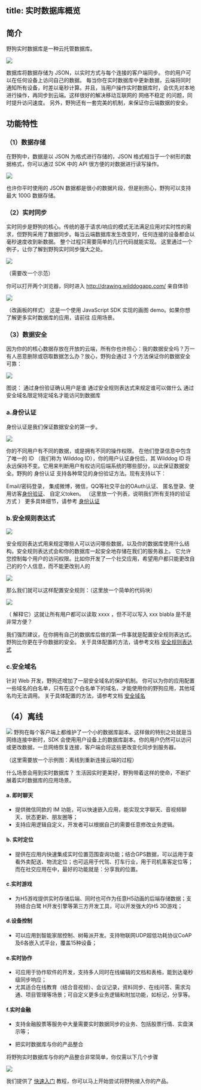 title: 实时数据库概览
---

## 简介

野狗实时数据库是一种云托管数据库。

![](http://7u2r36.com1.z0.glb.clouddn.com/16-8-18/26509794.jpg)

数据库将数据存储为 JSON，以实时方式与每个连接的客户端同步。 你的用户可以在任何设备上访问自己的数据。
每当你在实时数据库中更新数据，云端将同时通知所有设备，时差以毫秒计算。并且，当用户操作实时数据库时，会优先对本地进行操作，再同步到云端。这样很好的解决移动互联网的 网络不稳定 的问题，同时提升访问速度。
另外，野狗还有一套完美的机制，来保证你云端数据的安全。

## 功能特性

### （1）数据存储

在野狗中，数据是以 JSON 为格式进行存储的，JSON 格式相当于一个树形的数据格式，你可以通过 SDK 中的 API 很方便的对数据进行读写操作。

![](http://7u2r36.com1.z0.glb.clouddn.com/16-8-18/41967848.jpg)

也许你平时使用的 JSON 数据都是很小的数据片段，但是别担心，野狗可以支持最大 100G 数据存储。

### （2）实时同步

实时同步是野狗的核心。传统的基于请求/响应的模式无法满足应用对实时性的需求，但野狗采用了数据同步。每当云端数据库发生改变时，任何连接的设备都会以毫秒速度收到新数据。 整个过程只需要简单的几行代码就能实现。
这里通过一个例子，让你了解到野狗实时同步强大之处。

![](http://7u2r36.com1.z0.glb.clouddn.com/16-8-18/91691674.jpg)


（需要改一个示范）

你可以打开两个浏览器，同时进入 http://drawing.wilddogapp.com/  亲自体验

![](http://7u2r36.com1.z0.glb.clouddn.com/16-8-18/55607911.jpg)

（改画板的样式）
这是一个使用 JavaScript SDK 实现的画图 demo。如果你想了解更多实时数据库的应用，请前往 应用场景。

### （3）数据安全

因为你的的核心数据存放在开放的云端，所有你也许担心：我的数据安全吗？万一有人恶意删除或窃取数据怎么办？放心，野狗会通过 3 个方法保证你的数据安全可靠：

![](http://7u2r36.com1.z0.glb.clouddn.com/16-8-18/43298064.jpg)


图说：
通过身份验证确认用户是谁
通过安全规则表达式来规定谁可以做什么
通过安全域名限定特定域名才能访问到数据库

### a.身份认证

身份认证是我们保证数据安全的第一步。

![](http://7u2r36.com1.z0.glb.clouddn.com/16-8-18/33196242.jpg)

你的不同用户有不同的数据，或是拥有不同的操作权限。
在他们登录信息中包含了唯一的 ID （我们称为 Wilddog ID），你的用户认证身份后，其 Wilddog ID 将永远保持不变。它用来判断用户有权访问后端系统的哪些部分，以此保证数据安全。野狗的  身份认证  支持各种常见的身份验证方法。现有支持以下：

Email/密码登录，
集成微博，微信，QQ等社交平台的OAuth认证、
匿名登录、使用访客[身份验证]()、
自定义token。
（这里放一个列表，说明我们所有支持的验证方式 ）
更多具体细节，请参考 [身份认证]()

### b.安全规则表达式

![](http://7u2r36.com1.z0.glb.clouddn.com/16-8-18/42457934.jpg)

安全规则表达式用来规定哪些人可以访问哪些数据，以及你的数据库使用什么结构。安全规则表达式会和你的数据库一起安全地存储在我们的服务器上。
它允许您控制每个用户的访问权限。比如你开发了一个社交应用，希望用户都只能更改自己的的个人信息，而不能更改别人的

![](http://7u2r36.com1.z0.glb.clouddn.com/16-8-18/71674491.jpg)

那么我们就可以这样配置安全规则：（这里放一个简单的代码块）

![](http://7u2r36.com1.z0.glb.clouddn.com/16-8-18/55654759.jpg)

（ 解释它）这就让所有用户都可以读取 xxxx ，但不可以写入  xxx blabla  是不是非常方便？

我们强烈建议，在你拥有自己的数据库后做的第一件事就是配置安全规则表达式。野狗比你更在乎你数据的安全。
关于具体配置的方法，请参考文档 [安全规则表达式]()

### c.安全域名

针对 Web 开发，野狗还增加了一层安全域名的保护机制。
你可以为你的应用配置一些域名的白名单，只有在这个白名单下的域名，才能使用你的野狗应用，其他域名均无法调用。
关于具体配置的方法，请参考文档 [安全域名]()

## （4）离线

![](http://7u2r36.com1.z0.glb.clouddn.com/16-8-18/65615087.jpg)
野狗在每个客户端上都维护了一个小的数据库副本。这样做的特别之处就是当网络连接中断时，SDK 会使用用户设备上的数据库副本。你的用户仍然可以访问或更改数据，一旦网络恢复连接，客户端会将这些更改变化同步到服务器。


（这里需要放一个示例图：离线到重新连接云端的过程）

什么场景会用到实时数据库？
生活因实时更美好，野狗带着这样的使命，不断扩展着实时数据库的应用场景。

#### a. 即时聊天

- 提供微信同款的 IM 功能，可以快速嵌入应用，能实现文字聊天、音视频聊天、状态更新、朋友圈等；
- 支持应用逻辑自定义，开发者可以根据自己的需要任意修改业务逻辑。

#### b. 实时定位

- 提供在应用内快速集成实时位置范围查询功能；结合GPS数据，可以运用于查看外卖配送、物流定位；也可运用于代驾、打车行业，用于司机乘客定位等；而在社交应用在中，最好的功能就是：分享我的位置。

#### c.实时游戏

- 为H5游戏提供实时存储后端、同时也可作为任意H5动画的后端存储数据；支持结合白鹭 H开发引擎等第三方开发工具，可以开发强大的H5 3D游戏；

#### d.设备控制

- 可以应用到智能家居控制、树莓派开发。支持物联网UDP超低功耗协议CoAP及6各嵌入式平台，覆盖15种设备；

#### e.实时协作

- 可应用于协作软件的开发，支持多人同时在线编辑的文档和表格，能到达毫秒级同步响应；
- 尤其适合在线教育（结合音视频）、会议记录，资料同步、在线问答、需求沟通、项目管理等场景；可自定义更多业务逻辑和附加功能，如标记，分享等。

#### f.实时金融

- 支持金融股票等服务中大量需要实时数据同步的业务、包括股票行情、实盘演示等；


- 把实时数据库与你的产品整合

将野狗实时数据库与你的产品整合非常简单，你仅需以下几个步骤

![](http://7u2r36.com1.z0.glb.clouddn.com/16-8-18/9811229.jpg)

我们提供了 [快速入门]() 教程，你可以马上开始尝试将野狗接入你的产品。


